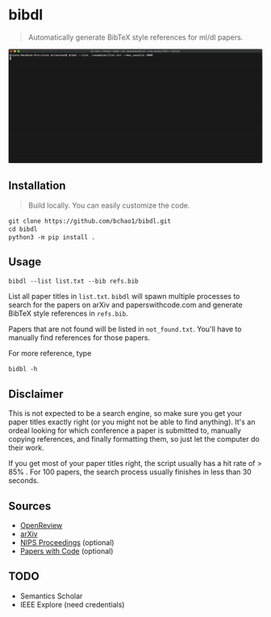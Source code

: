 # bibdl
> Automatically generate BibTeX style references for ml/dl papers.

<p align=center>
    <img src="./assets/demo.gif" width="750">
</p>

## Installation
> Build locally. You can easily customize the code.
```
git clone https://github.com/bchao1/bibdl.git
cd bibdl
python3 -m pip install .
```

## Usage
```
bibdl --list list.txt --bib refs.bib
```
List all paper titles in `list.txt`. `bibdl` will spawn multiple processes to search for the papers on arXiv and paperswithcode.com and generate BibTeX style references in `refs.bib`.
   
Papers that are not found will be listed in `not_found.txt`. You'll have to manually find references for those papers.

For more reference, type
```
bidbl -h
```
## Disclaimer
This is not expected to be a search engine, so make sure you get your paper titles exactly right (or you might not be able to find anything). It's an ordeal looking for which conference a paper is submitted to, manually copying references, and finally formatting them, so just let the computer do their work. 
   
If you get most of your paper titles right, the script usually has a hit rate of > 85% . For 100 papers, the search process usually finishes in less than 30 seconds.

## Sources
- [OpenReview](https://openreview.net/)
- [arXiv](https://arxiv.org/)
- [NIPS Proceedings](https://papers.nips.cc/) (optional)
- [Papers with Code](https://paperswithcode.com/) (optional)

## TODO
- Semantics Scholar
- IEEE Explore (need credentials)
